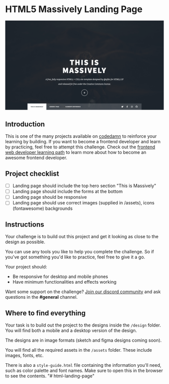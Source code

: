 # HTML5 Massively Landing Page

![Design for the project](https://raw.githubusercontent.com/codedamn-projects/html5-massively-landing-page/master/desgin/Preview%20Image.jpg)

## Introduction

This is one of the many projects available on [codedamn](https://codedamn.com/projects) to reinforce your learning by building. If you want to become a frontend developer and learn by practicing, feel free to attempt this challenge. Check out the [frontend web developer learning path](https://codedamn.com/learning-paths/frontend) to learn more about how to become an awesome frontend developer.

## Project checklist

- [ ] Landing page should include the top hero section "This is Massively"
- [ ] Landing page should include the forms at the bottom
- [ ] Landing page should be responsive
- [ ] Landing page should use correct images (supplied in /assets), icons (fontawesome) backgrounds

## Instructions

Your challenge is to build out this project and get it looking as close to the design as possible.

You can use any tools you like to help you complete the challenge. So if you've got something you'd like to practice, feel free to give it a go.

Your project should:

- Be responsive for desktop and mobile phones
- Have minimum functionalities and effects working

Want some support on the challenge? [Join our discord community](https://cdm.sh/discord) and ask questions in the **#general** channel.

## Where to find everything

Your task is to build out the project to the designs inside the `/design` folder. You will find both a mobile and a desktop version of the design.

The designs are in image formats (sketch and figma designs coming soon).

You will find all the required assets in the `/assets` folder. These include images, fonts, etc.

There is also a `style-guide.html` file containing the information you'll need, such as color palette and font names. Make sure to open this in the browser to see the contents.
"# html-landing-page" 

